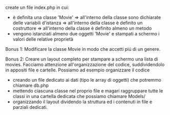 create un file index.php in cui:

- è definita una classe 'Movie'
  => all'interno della classe sono dichiarate delle variabili d'istanza
  => all'interno della classe è definito un costruttore
  => all'interno della classe è definito almeno un metodo
- vengono istanziati almeno due oggetti 'Movie' e stampati a schermo i valori delle relative proprietà

Bonus 1:
Modificare la classe Movie in modo che accetti piú di un genere.

Bonus 2:
Creare un layout completo per stampare a schermo una lista di movies.
Facciamo attenzione all'organizzazione del codice, suddividendolo in appositi file e cartelle. Possiamo ad esempio organizzare il codice

- creando un file dedicato ai dati (tipo le array di oggetti) che potremmo chiamare db.php
- mettendo ciascuna classe nel proprio file e magari raggruppare tutte le classi in una cartella dedicata che possiamo chiamare Models/
- organizzando il layout dividendo la struttura ed i contenuti in file e parziali dedicati.
